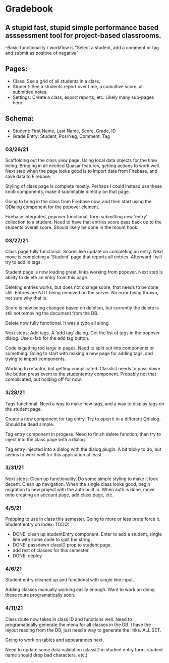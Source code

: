 # Gradebook
## A stupid fast, stupid simple performance based asssessment tool for project-based classrooms.

-Basic functionality / workflow is "Select a student, add a comment or tag and submit as positive of negative"

## Pages:
* Class: See a grid of all students in a class, 
* Student: See a students report over time, a cumultive score, all submitted notes.
* Settings: Create a class, export reports, etc. Likely many sub-pages here. 

## Schema:
* Student: First Name, Last Name, Score, Grade, ID
* Grade Entry: Student, Pos/Neg, Comment, Tag

### 03/26/21
Scaffolding out the class view page. Using local data objects for the time being. Bringing in all needed Quasar features, getting actions to work well. Next step when the page looks good is to import data from Firebase, and save data to Firebase.

Styling of class page is complete mostly. Perhaps I could instead use these knob components, make it submitable directly on that page. 

Going to bring in the class from Firebase now, and then start using the QDialog component for the popover element. 

Firebase integrated, popover functional, form submitting new 'entry' collection to a student. Need to have that entries score pass back up to the students overall score. Should likely be done in the mount hook.

### 03/27/21
Class page fully functional. Scores live update on completing an entry. Next move is completing a 'Student' page that reports all entries. Afterward I will try to add in tags.

Student page is now loading great, links working from popover. Next step is ability to delete an entry from this page.

Deleting entries works, but does not change score, that needs to be done still. Entries are NOT being removed on the server. No error being thrown, not sure why that is.

Score is now being changed based on deletion, but currently the delete is still not removing the document from the DB.

Delete now fully functional. It was a typo all along. 

Next steps: Add tags. A 'add tag' dialog. Get the list of tags in the popover dialog. Use q-fab for the add tag button.

Code is getting too large in pages. Need to split out into components or something. Going to start with making a new page for adding tags, and trying to import components.

Working to refactor, but getting complicated. Classlist needs to pass down the button press event to the studententry component. Probably not that complicated, but holding off for now.

### 3/28/21

Tags functional. Need a way to make new tags, and a way to display tags on the student page.

Create a new component for tag entry. Try to open it in a different Qdialog. Should be dead simple.

Tag entry component in progess. Need to finish delete function, then try to inject into the class page with a dialog.

Tag entry injected into a dialog with the dialog plugin. A bit tricky to do, but seems to work well for this application at least. 

### 3/31/21
Next steps: Clean up functionality. Do some simple styling to make it look decent. Clean up navigation. When the single class looks good, begin migration to new project with the auth built in. When auth is done, move onto creating an account page, add class page, etc. 

### 4/5/21
Prepping to use in class this semester. Going to more or less brute force it. Student entry on index.
TODO:
* DONE: clean up studentEntry component. Enter to add a student, single line with some code to split the string.
* DONE: passdown classID prop to student page.
* add rest of classes for this semester
* DONE: deploy

### 4/6/21
Student entry cleaned up and functional with single line input.

Adding classes manually working easily enough. Want to work on doing these route programatically soon.

### 4/11/21
Class route now takes in class ID and functions well. Need to programatically generate the menu for all classes in the DB. I have the layout reading from the DB, just need a way to generate the links. ALL SET.

Going to work on tables and appearances next.

Need to update some data validation (classID in student entry form, student name should drop bad characters, etc.)

